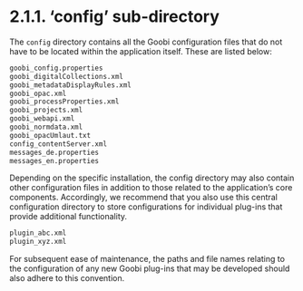 # 2.1.1. ‘config’ sub-directory

The `config` directory contains all the Goobi configuration files that do not have to be located within the application itself. These are listed below:

```bash
goobi_config.properties
goobi_digitalCollections.xml
goobi_metadataDisplayRules.xml
goobi_opac.xml
goobi_processProperties.xml
goobi_projects.xml
goobi_webapi.xml
goobi_normdata.xml
goobi_opacUmlaut.txt
config_contentServer.xml
messages_de.properties
messages_en.properties
```

Depending on the specific installation, the config directory may also contain other configuration files in addition to those related to the application’s core components. Accordingly, we recommend that you also use this central configuration directory to store configurations for individual plug-ins that provide additional functionality.

```bash
plugin_abc.xml
plugin_xyz.xml
```

For subsequent ease of maintenance, the paths and file names relating to the configuration of any new Goobi plug-ins that may be developed should also adhere to this convention.

